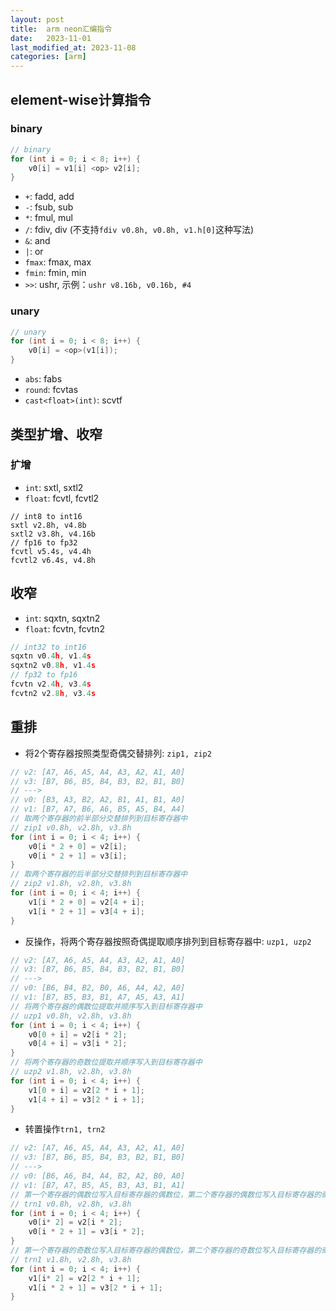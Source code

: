 ```yaml
---
layout: post
title:  arm neon汇编指令
date:   2023-11-01
last_modified_at: 2023-11-08
categories: [arm]
---
```


## element-wise计算指令
### binary
```c
// binary
for (int i = 0; i < 8; i++) {
    v0[i] = v1[i] <op> v2[i];
}
```

- `+`: fadd, add
- `-`: fsub, sub
- `*`: fmul, mul
- `/`: fdiv, div (不支持`fdiv v0.8h, v0.8h, v1.h[0]`这种写法)
- `&`: and
- `|`: or
- `fmax`: fmax, max
- `fmin`: fmin, min
- `>>`: ushr, 示例：`ushr v8.16b, v0.16b, #4`

### unary
```c
// unary
for (int i = 0; i < 8; i++) {
    v0[i] = <op>(v1[i]);
}
```

- `abs`: fabs
- `round`: fcvtas
- `cast<float>(int)`: scvtf

## 类型扩增、收窄
### 扩增
- `int`: sxtl, sxtl2
- `float`: fcvtl, fcvtl2
```
// int8 to int16
sxtl v2.8h, v4.8b
sxtl2 v3.8h, v4.16b
// fp16 to fp32
fcvtl v5.4s, v4.4h
fcvtl2 v6.4s, v4.8h
```
## 收窄
- `int`: sqxtn, sqxtn2
- `float`: fcvtn, fcvtn2
```c
// int32 to int16
sqxtn v0.4h, v1.4s
sqxtn2 v0.8h, v1.4s
// fp32 to fp16
fcvtn v2.4h, v3.4s
fcvtn2 v2.8h, v3.4s
```

## 重排
- 将2个寄存器按照类型奇偶交替排列: `zip1, zip2`
```c
// v2: [A7, A6, A5, A4, A3, A2, A1, A0]
// v3: [B7, B6, B5, B4, B3, B2, B1, B0]
// --->
// v0: [B3, A3, B2, A2, B1, A1, B1, A0]
// v1: [B7, A7, B6, A6, B5, A5, B4, A4]
// 取两个寄存器的前半部分交替排列到目标寄存器中
// zip1 v0.8h, v2.8h, v3.8h
for (int i = 0; i < 4; i++) {
    v0[i * 2 + 0] = v2[i];
    v0[i * 2 + 1] = v3[i];
}
// 取两个寄存器的后半部分交替排列到目标寄存器中
// zip2 v1.8h, v2.8h, v3.8h
for (int i = 0; i < 4; i++) {
    v1[i * 2 + 0] = v2[4 + i];
    v1[i * 2 + 1] = v3[4 + i];
}
```
- 反操作，将两个寄存器按照奇偶提取顺序排列到目标寄存器中: `uzp1, uzp2`
```c
// v2: [A7, A6, A5, A4, A3, A2, A1, A0]
// v3: [B7, B6, B5, B4, B3, B2, B1, B0]
// --->
// v0: [B6, B4, B2, B0, A6, A4, A2, A0]
// v1: [B7, B5, B3, B1, A7, A5, A3, A1]
// 将两个寄存器的偶数位提取并顺序写入到目标寄存器中
// uzp1 v0.8h, v2.8h, v3.8h
for (int i = 0; i < 4; i++) {
    v0[0 + i] = v2[i * 2];
    v0[4 + i] = v3[i * 2];
}
// 将两个寄存器的奇数位提取并顺序写入到目标寄存器中
// uzp2 v1.8h, v2.8h, v3.8h
for (int i = 0; i < 4; i++) {
    v1[0 + i] = v2[2 * i + 1];
    v1[4 + i] = v3[2 * i + 1];
}
```
- 转置操作`trn1, trn2`
```c
// v2: [A7, A6, A5, A4, A3, A2, A1, A0]
// v3: [B7, B6, B5, B4, B3, B2, B1, B0]
// --->
// v0: [B6, A6, B4, A4, B2, A2, B0, A0]
// v1: [B7, A7, B5, A5, B3, A3, B1, A1]
// 第一个寄存器的偶数位写入目标寄存器的偶数位，第二个寄存器的偶数位写入目标寄存器的奇数位
// trn1 v0.8h, v2.8h, v3.8h
for (int i = 0; i < 4; i++) {
    v0[i* 2] = v2[i * 2];
    v0[i * 2 + 1] = v3[i * 2];
}
// 第一个寄存器的奇数位写入目标寄存器的偶数位，第二个寄存器的奇数位写入目标寄存器的奇数位
// trn1 v1.8h, v2.8h, v3.8h
for (int i = 0; i < 4; i++) {
    v1[i* 2] = v2[2 * i + 1];
    v1[i * 2 + 1] = v3[2 * i + 1];
}
```